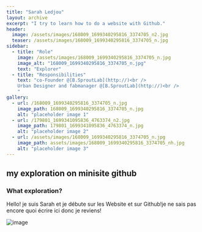 ```yaml
---
title: "Sarah Ledjou"
layout: archive
excerpt: "I try to learn how to do a website with Github."
header:
  image: /assets/images/168009_1699340295816_3374705_n2.jpg
  teaser: /assets/images/168009_1699340295816_3374705_n.jpg
sidebar:
  - title: "Role"
    image: /assets/images/168009_1699340295816_3374705_n.jpg
    image_alt: "168009_1699340295816_3374705_n.jpg"
    text: "Explorer"
  - title: "Responsibilities"
    text: "co-Founder @[B.SproutLab](http://)<br />
    Urban Designer and fabmanager @[B.SproutLab](http://)<br />
    "
gallery:
  - url: /168009_1699340295816_3374705_n.jpg
    image_path: 168009_1699340295816_3374705_n.jpg
    alt: "placeholder image 1"
  - url: /179801_1699341095836_4763374_n2.jpg
    image_path: 179801_1699341095836_4763374_n.jpg
    alt: "placeholder image 2"
  - url: /assets/images/168009_1699340295816_3374705_n.jpg
    image_path: assets/images/168009_1699340295816_3374705_nh.jpg
    alt: "placeholder image 3"
---
```


## my exploration on minisite github
### What exploration?
Hello! je suis Sarah et je débute sur les Website et sur Github!je ne sais pas encore quoi écrire ici donc je reviens!  

![image](https://user-images.githubusercontent.com/12049360/32323816-861f4b74-bfc9-11e7-9795-781b90381454.png)
